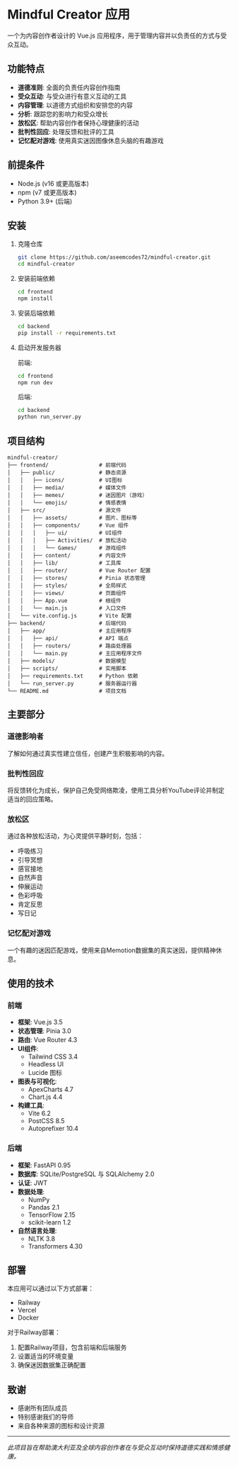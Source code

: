 # Mindful Creator 应用

一个为内容创作者设计的 Vue.js 应用程序，用于管理内容并以负责任的方式与受众互动。

## 功能特点

- **道德准则**: 全面的负责任内容创作指南
- **受众互动**: 与受众进行有意义互动的工具
- **内容管理**: 以道德方式组织和安排您的内容
- **分析**: 跟踪您的影响力和受众增长
- **放松区**: 帮助内容创作者保持心理健康的活动
- **批判性回应**: 处理反馈和批评的工具
- **记忆配对游戏**: 使用真实迷因图像休息头脑的有趣游戏

## 前提条件

- Node.js (v16 或更高版本)
- npm (v7 或更高版本)
- Python 3.9+ (后端)

## 安装

1. 克隆仓库
   ```bash
   git clone https://github.com/aseemcodes72/mindful-creator.git
   cd mindful-creator
   ```

2. 安装前端依赖
   ```bash
   cd frontend
   npm install
   ```

3. 安装后端依赖
   ```bash
   cd backend
   pip install -r requirements.txt
   ```

4. 启动开发服务器

   前端:
   ```bash
   cd frontend
   npm run dev
   ```

   后端:
   ```bash
   cd backend
   python run_server.py
   ```

## 项目结构

```
mindful-creator/
├── frontend/                # 前端代码
│   ├── public/              # 静态资源
│   │   ├── icons/           # UI图标
│   │   ├── media/           # 媒体文件
│   │   ├── memes/           # 迷因图片（游戏）
│   │   └── emojis/          # 情感表情
│   ├── src/                 # 源文件
│   │   ├── assets/          # 图片、图标等
│   │   ├── components/      # Vue 组件
│   │   │   ├── ui/          # UI组件
│   │   │   ├── Activities/  # 放松活动
│   │   │   └── Games/       # 游戏组件
│   │   ├── content/         # 内容文件
│   │   ├── lib/             # 工具库
│   │   ├── router/          # Vue Router 配置
│   │   ├── stores/          # Pinia 状态管理
│   │   ├── styles/          # 全局样式
│   │   ├── views/           # 页面组件
│   │   ├── App.vue          # 根组件
│   │   └── main.js          # 入口文件
│   └── vite.config.js       # Vite 配置
├── backend/                 # 后端代码
│   ├── app/                 # 主应用程序
│   │   ├── api/             # API 端点
│   │   ├── routers/         # 路由处理器
│   │   └── main.py          # 主应用程序文件
│   ├── models/              # 数据模型
│   ├── scripts/             # 实用脚本
│   ├── requirements.txt     # Python 依赖
│   └── run_server.py        # 服务器运行器
└── README.md                # 项目文档
```

## 主要部分

### 道德影响者
了解如何通过真实性建立信任，创建产生积极影响的内容。

### 批判性回应
将反馈转化为成长，保护自己免受网络欺凌，使用工具分析YouTube评论并制定适当的回应策略。

### 放松区
通过各种放松活动，为心灵提供平静时刻，包括：
- 呼吸练习
- 引导冥想
- 感官接地
- 自然声音
- 伸展运动
- 色彩呼吸
- 肯定反思
- 写日记

### 记忆配对游戏
一个有趣的迷因匹配游戏，使用来自Memotion数据集的真实迷因，提供精神休息。

## 使用的技术

### 前端
- **框架**: Vue.js 3.5
- **状态管理**: Pinia 3.0
- **路由**: Vue Router 4.3
- **UI组件**: 
  - Tailwind CSS 3.4
  - Headless UI
  - Lucide 图标
- **图表与可视化**:
  - ApexCharts 4.7
  - Chart.js 4.4
- **构建工具**: 
  - Vite 6.2
  - PostCSS 8.5
  - Autoprefixer 10.4

### 后端
- **框架**: FastAPI 0.95
- **数据库**: SQLite/PostgreSQL 与 SQLAlchemy 2.0
- **认证**: JWT
- **数据处理**: 
  - NumPy
  - Pandas 2.1
  - TensorFlow 2.15
  - scikit-learn 1.2
- **自然语言处理**:
  - NLTK 3.8
  - Transformers 4.30

## 部署

本应用可以通过以下方式部署：
- Railway
- Vercel
- Docker

对于Railway部署：
1. 配置Railway项目，包含前端和后端服务
2. 设置适当的环境变量
3. 确保迷因数据集正确配置

## 致谢

- 感谢所有团队成员
- 特别感谢我们的导师
- 来自各种来源的图标和设计资源

---

*此项目旨在帮助澳大利亚及全球内容创作者在与受众互动时保持道德实践和情感健康。* 